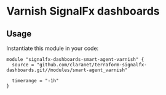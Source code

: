 # Varnish SignalFx dashboards

## Usage

Instantiate this module in your code:

```
module "signalfx-dashboards-smart-agent-varnish" {
  source = "github.com/claranet/terraform-signalfx-dashboards.git//modules/smart-agent_varnish"

  timerange = "-1h"
}
```
